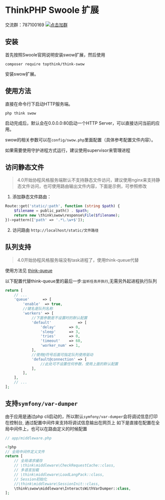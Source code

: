 ThinkPHP Swoole 扩展
===============

交流群：787100169 [![点击加群](https://pub.idqqimg.com/wpa/images/group.png "点击加群")](https://jq.qq.com/?_wv=1027&k=VRcdnUKL)

## 安装

首先按照Swoole官网说明安装swow扩展，然后使用

~~~
composer require topthink/think-swow
~~~

安装swow扩展。

## 使用方法

直接在命令行下启动HTTP服务端。

~~~
php think swow
~~~

启动完成后，默认会在0.0.0.0:80启动一个HTTP Server，可以直接访问当前的应用。

swow的相关参数可以在`config/swow.php`里面配置（具体参考配置文件内容）。

如果需要使用守护进程方式运行，建议使用supervisor来管理进程

## 访问静态文件
> 4.0开始协程风格服务端默认不支持静态文件访问，建议使用nginx来支持静态文件访问，也可使用路由输出文件内容，下面是示例，可参照修改
1. 添加静态文件路由：

```php
Route::get('static/:path', function (string $path) {
    $filename = public_path() . $path;
    return new \think\swow\response\File($filename);
})->pattern(['path' => '.*\.\w+$']);
```

2. 访问路由 `http://localhost/static/文件路径`

## 队列支持

> 4.0开始协程风格服务端没有task进程了，使用think-queue代替

使用方法见 [think-queue](https://github.com/top-think/think-queue)

以下配置代替think-queue里的最后一步:`监听任务并执行`,无需另外起进程执行队列

```php
return [
    // ...
    'queue'      => [
        'enable'  => true,
        //键名是队列名称
        'workers' => [
            //下面参数是不设置时的默认配置
            'default'            => [
                'delay'      => 0,
                'sleep'      => 3,
                'tries'      => 0,
                'timeout'    => 60,
                'worker_num' => 1,
            ],
            //使用@符号后面可指定队列使用驱动
            'default@connection' => [
                //此处可不设置任何参数，使用上面的默认配置
            ],
        ],
    ],
    // ...
];

```

## 支持`symfony/var-dumper`

由于应用是通过php cli启动的，所以默认`symfony/var-dumper`会将调试信息打印在控制台, 通过配置中间件来支持将调试信息输出在网页上 如下是直接在配置在全局中间件上，也可以在路由定义的时候配置

```php
// app/middleware.php

<?php
// 全局中间件定义文件
return [
    // 全局请求缓存
    // \think\middleware\CheckRequestCache::class,
    // 多语言加载
    // \think\middleware\LoadLangPack::class,
    // Session初始化
    //\think\middleware\SessionInit::class,
    \think\swow\middleware\InteractsWithVarDumper::class,
];
```
